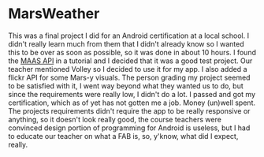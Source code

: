 # MarsWeather

This was a final project I did for an Android certification at a local school. I didn't really learn much from them that I didn't already know so I wanted this to be over as soon as possible, so it was done in about 10 hours. I found the [MAAS API](http://ingenology.github.io/mars_weather_api/) in a tutorial and I decided that it was a good test project. Our teacher mentioned Volley so I decided to use it for my app. I also added a flickr API for some Mars-y visuals. The person grading my project seemed to be satisfied with it, I went way beyond what they wanted us to do, but since the requirements were really low, I didn't do a lot. I passed and got my certification, which as of yet has not gotten me a job. Money (un)well spent. The projects requirements didn't require the app to be really responsive or anything, so it doesn't look really good, the course teachers were convinced design portion of programming for Android is useless, but I had to educate our teacher on what a FAB is, so, y'know, what did I expect, really.
